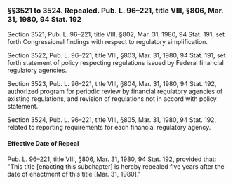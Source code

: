 ### §§3521 to 3524. Repealed. Pub. L. 96–221, title VIII, §806, Mar. 31, 1980, 94 Stat. 192 ###

Section 3521, Pub. L. 96–221, title VIII, §802, Mar. 31, 1980, 94 Stat. 191, set forth Congressional findings with respect to regulatory simplification.

Section 3522, Pub. L. 96–221, title VIII, §803, Mar. 31, 1980, 94 Stat. 191, set forth statement of policy respecting regulations issued by Federal financial regulatory agencies.

Section 3523, Pub. L. 96–221, title VIII, §804, Mar. 31, 1980, 94 Stat. 192, authorized program for periodic review by financial regulatory agencies of existing regulations, and revision of regulations not in accord with policy statement.

Section 3524, Pub. L. 96–221, title VIII, §805, Mar. 31, 1980, 94 Stat. 192, related to reporting requirements for each financial regulatory agency.

#### Effective Date of Repeal ####

Pub. L. 96–221, title VIII, §806, Mar. 31, 1980, 94 Stat. 192, provided that: "This title [enacting this subchapter] is hereby repealed five years after the date of enactment of this title [Mar. 31, 1980]."